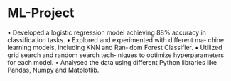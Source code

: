 # ML-Project
• Developed a logistic regression model achieving
88% accuracy in classification tasks.
• Explored and experimented with different ma‐
chine learning models, including KNN and Ran‐
dom Forest Classifier.
• Utilized grid search and random search tech‐
niques to optimize hyperparameters for each
model.
• Analysed the data using different Python libraries
like Pandas, Numpy and Matplotlib.
